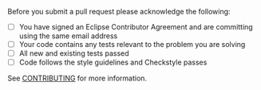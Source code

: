 Before you submit a pull request please acknowledge the following:
- [ ] You have signed an Eclipse Contributor Agreement and are committing using the same email address
- [ ] Your code contains any tests relevant to the problem you are solving
- [ ] All new and existing tests passed
- [ ] Code follows the style guidelines and Checkstyle passes

See [CONTRIBUTING](https://github.com/eclipse-milo/milo/blob/master/CONTRIBUTING.md) for more information.
